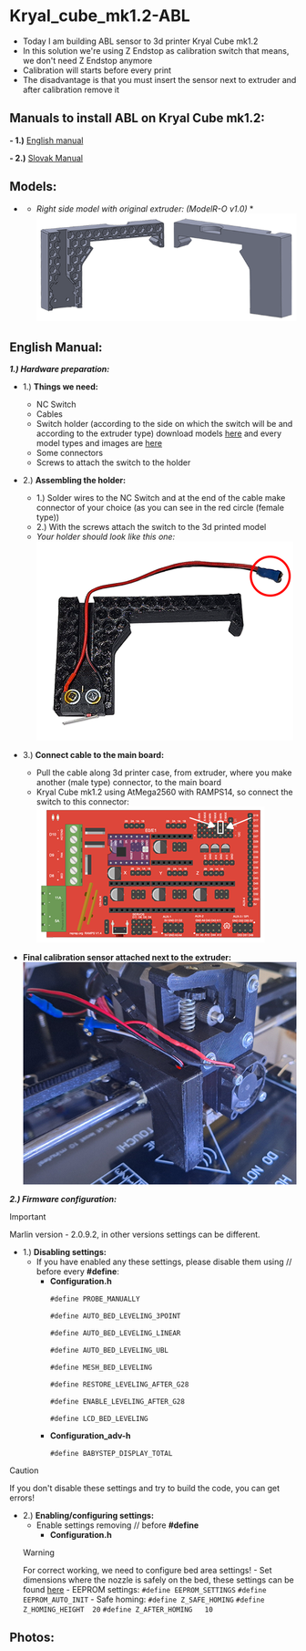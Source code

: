 # Kryal_cube_mk1.2-ABL

+ Today I am building ABL sensor to 3d printer Kryal Cube mk1.2 
+ In this solution we're using Z Endstop as calibration switch that means, we don't need Z Endstop anymore
+ Calibration will starts before every print
+ The disadvantage is that you must insert the sensor next to extruder and after calibration remove it

## Manuals to install ABL on Kryal Cube mk1.2:
 
**- 1.)** [English manual](https://github.com/BlackRiverCoder/Kryal_cube_mk1.2-ABL/blob/main/Assests/Manuals/English_manual.txt)

**- 2.)** [Slovak Manual](https://github.com/BlackRiverCoder/Kryal_cube_mk1.2-ABL/blob/main/Assests/Manuals/Slovak_manual.txt)

## Models:

+ * *Right side model with original extruder: (ModelR-O v1.0)* *
![](https://github.com/BlackRiverCoder/Kryal_cube_mk1.2-ABL/blob/main/Assests/Images/ModelR-O%20v1.0.png)

## English Manual:

***1.) Hardware preparation:***
 - 1.) **Things we need:**
    - NC Switch
    - Cables
    - Switch holder (according to the side on which the switch will be and according to the extruder type) download models [here](https://github.com/BlackRiverCoder/Kryal_cube_mk1.2-ABL/tree/main/Assests/Models) and every model types and images are [here](https://github.com/BlackRiverCoder/Kryal_cube_mk1.2-ABL/tree/main?tab=readme-ov-file#models)
    - Some connectors
    - Screws to attach the switch to the holder

 - 2.) **Assembling the holder:**
    - 1.) Solder wires to the NC Switch and at the end of the cable make connector of your choice (as you can see in the red circle (female type))
    - 2.) With the screws attach the switch to the 3d printed model
    - _Your holder should look like this one:_
    ![](https://github.com/BlackRiverCoder/Kryal_cube_mk1.2-ABL/blob/main/Assests/Images/sensor%20with%20holder%20installed.png)

 - 3.) **Connect cable to the main board:**
    - Pull the cable along 3d printer case, from extruder, where you make another (male type) connector, to the main board
    - Kryal Cube mk1.2 using AtMega2560 with RAMPS14, so connect the switch to this connector:
   ![](https://github.com/BlackRiverCoder/Kryal_cube_mk1.2-ABL/blob/main/Assests/Images/RAMPS14.png)

 - **Final calibration sensor attached next to the extruder:**
   ![](https://github.com/BlackRiverCoder/Kryal_cube_mk1.2-ABL/blob/main/Assests/Images/attached%20sensor.png)

***2.) Firmware configuration:***
 > [!IMPORTANT]
 > Marlin version - 2.0.9.2, in other versions settings can be different.
 - 1.) **Disabling settings:**
    - If you have enabled any these settings, please disable them using // before every **#define**:
      - **Configuration.h**
        ```
        #define PROBE_MANUALLY
        ```
        ```
        #define AUTO_BED_LEVELING_3POINT
        ```
        ```
        #define AUTO_BED_LEVELING_LINEAR
        ```
        ```
        #define AUTO_BED_LEVELING_UBL
        ```
        ```
        #define MESH_BED_LEVELING
        ```
        ```
        #define RESTORE_LEVELING_AFTER_G28
        ```
        ```
        #define ENABLE_LEVELING_AFTER_G28
        ```
        ```
        #define LCD_BED_LEVELING
        ```
      - **Configuration_adv-h**
        ```
        #define BABYSTEP_DISPLAY_TOTAL
        ```
  > [!CAUTION]
  > If you don't disable these settings and try to build the code, you can get errors!

 - 2.) **Enabling/configuring settings:**
    - Enable settings removing // before **#define**
      - **Configuration.h**
    > [!WARNING]
    > For correct working, we need to configure bed area settings!
        - Set dimensions where the nozzle is safely on the bed, these settings can be found [here]()
        - EEPROM settings:
          ```
          #define EEPROM_SETTINGS
          ```
          ```
          #define EEPROM_AUTO_INIT
          ```
        - Safe homing:
          ```
          #define Z_SAFE_HOMING
          ```
          ```
          #define Z_HOMING_HEIGHT  20
          ```
          ```
          #define Z_AFTER_HOMING   10
          ```


## Photos:
